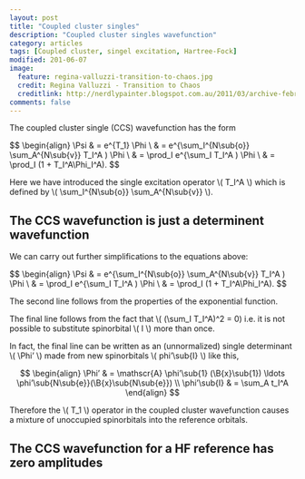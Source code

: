 ```yaml
---
layout: post
title: "Coupled cluster singles"
description: "Coupled cluster singles wavefunction"
category: articles
tags: [Coupled cluster, singel excitation, Hartree-Fock]
modified: 201-06-07
image:
  feature: regina-valluzzi-transition-to-chaos.jpg
  credit: Regina Valluzzi - Transition to Chaos
  creditlink: http://nerdlypainter.blogspot.com.au/2011/03/archive-february-newsletter-featuring.html
comments: false
---
```


The coupled cluster single (CCS) wavefunction has the form

$$
\begin{align}
\Psi & = e^{T_1} \Phi \\
     & = e^{\sum_I^{N\sub{o}} \sum_A^{N\sub{v}} T_I^A ) \Phi \\
     & = \prod_I  e^{\sum_I T_I^A ) \Phi \\
     & = \prod_I (1 + T_I^A\Phi_I^A).
$$

Here we have introduced the single excitation operator \\( T_I^A \\)
which is defined by \\( \sum_I^{N\sub{o}} \sum_A^{N\sub{v}} \\).

## The CCS wavefunction is just a determinent wavefunction

We can carry out further simplifications to the equations above:

$$
\begin{align}
\Psi & = e^{\sum_I^{N\sub{o}} \sum_A^{N\sub{v}} T_I^A ) \Phi \\
     & = \prod_I  e^{\sum_I T_I^A ) \Phi \\
     & = \prod_I (1 + T_I^A\Phi_I^A).
$$

The second line follows from the properties of the exponential function.

The final line follows from the fact that \\( (\sum_I T_I^A)^2 = 0) i.e.
it is not possible to substitute spinorbital \\( I \\) more than once.

In fact, the final line can be written as an (unnormalized) single determinant
\\( \Phi’ \\) made from new spinorbitals \\( phi’\sub{I} \\) like this,

$$
\begin{align}
\Phi’ & = \mathscr{A} \phi’\sub{1}       (\B{x}\sub{1}) \ldots
                    \phi’\sub{N\sub{e}}(\B{x}\sub{N\sub{e}}) \\
\phi’\sub{I} & = \sum_A t_I^A
\end{align}
$$

Therefore the \\( T_1 \\) operator in the coupled cluster wavefunction
causes a mixture of unoccupied spinorbitals into the reference orbitals.


## The CCS wavefunction for a HF reference has zero amplitudes



